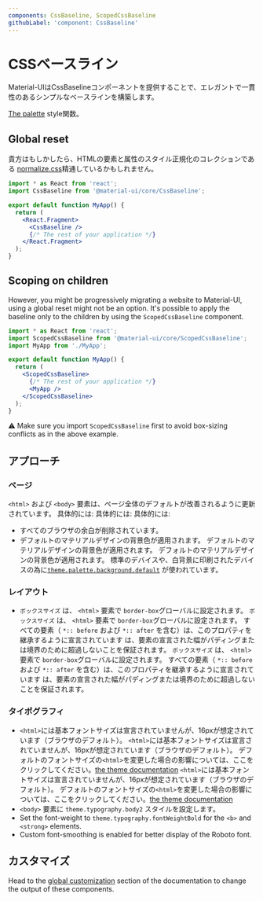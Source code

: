 ```yaml
---
components: CssBaseline, ScopedCssBaseline
githubLabel: 'component: CssBaseline'
---
```


# CSSベースライン

<p class="description">Material-UIはCssBaselineコンポーネントを提供することで、エレガントで一貫性のあるシンプルなベースラインを構築します。</p>

[The palette](/system/palette/) style関数。

## Global reset

貴方はもしかしたら、HTMLの要素と属性のスタイル正規化のコレクションである [normalize.css](https://github.com/necolas/normalize.css)精通しているかもしれません。

```jsx
import * as React from 'react';
import CssBaseline from '@material-ui/core/CssBaseline';

export default function MyApp() {
  return (
    <React.Fragment>
      <CssBaseline />
      {/* The rest of your application */}
    </React.Fragment>
  );
}
```

## Scoping on children

However, you might be progressively migrating a website to Material-UI, using a global reset might not be an option. It's possible to apply the baseline only to the children by using the `ScopedCssBaseline` component.

```jsx
import * as React from 'react';
import ScopedCssBaseline from '@material-ui/core/ScopedCssBaseline';
import MyApp from './MyApp';

export default function MyApp() {
  return (
    <ScopedCssBaseline>
      {/* The rest of your application */}
      <MyApp />
    </ScopedCssBaseline>
  );
}
```

⚠️ Make sure you import `ScopedCssBaseline` first to avoid box-sizing conflicts as in the above example.

## アプローチ

### ページ

`<html>` および `<body>` 要素は、ページ全体のデフォルトが改善されるように更新されています。 具体的には: 具体的には: 具体的には:

- すべてのブラウザの余白が削除されています。
- デフォルトのマテリアルデザインの背景色が適用されます。 デフォルトのマテリアルデザインの背景色が適用されます。 デフォルトのマテリアルデザインの背景色が適用されます。 標準のデバイスや、白背景に印刷されたデバイスの為に[`theme.palette.background.default`](/customization/default-theme/?expand-path=$.palette.background) が使われています。

### レイアウト

- `ボックスサイズ` は、 `<html>` 要素で `border-box`グローバルに設定されます。 `ボックスサイズ` は、 `<html>` 要素で `border-box`グローバルに設定されます。 すべての要素（ `*:: before` および `*:: after` を含む）は、このプロパティを継承するように宣言されています は、要素の宣言された幅がパディングまたは境界のために超過しないことを保証されます。 `ボックスサイズ` は、 `<html>` 要素で `border-box`グローバルに設定されます。 すべての要素（ `*:: before` および `*:: after` を含む）は、このプロパティを継承するように宣言されています は、要素の宣言された幅がパディングまたは境界のために超過しないことを保証されます。

### タイポグラフィ

- `<html>`には基本フォントサイズは宣言されていませんが、16pxが想定されています（ブラウザのデフォルト）。 `<html>`には基本フォントサイズは宣言されていませんが、16pxが想定されています（ブラウザのデフォルト）。 デフォルトのフォントサイズの`<html>`を変更した場合の影響については、ここをクリックしてください。[the theme documentation](/customization/typography/#typography-html-font-size) `<html>`には基本フォントサイズは宣言されていませんが、16pxが想定されています（ブラウザのデフォルト）。 デフォルトのフォントサイズの`<html>`を変更した場合の影響については、ここをクリックしてください。[the theme documentation](/customization/typography/#typography-html-font-size)
- `<body>` 要素に `theme.typography.body2` スタイルを設定します。
- Set the font-weight to `theme.typography.fontWeightBold` for the `<b>` and `<strong>` elements.
- Custom font-smoothing is enabled for better display of the Roboto font.

## カスタマイズ

Head to the [global customization](/customization/globals/#global-css) section of the documentation to change the output of these components.
